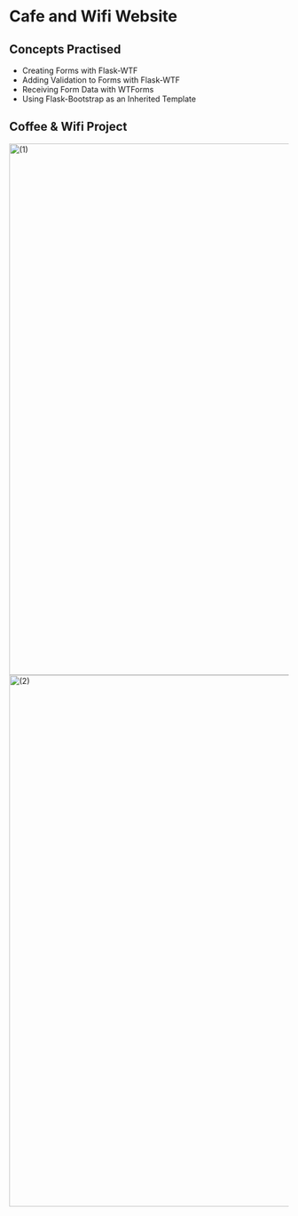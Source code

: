 # Cafe and Wifi Website
## Concepts Practised
- Creating Forms with Flask-WTF
- Adding Validation to Forms with Flask-WTF
- Receiving Form Data with WTForms
- Using Flask-Bootstrap as an Inherited Template
## Coffee & Wifi Project
<img width="956" alt="(1)" src="https://user-images.githubusercontent.com/98851253/170368757-8028b4a6-a5ff-476f-9868-3c11007368c6.png">
<img width="956" alt="(2)" src="https://user-images.githubusercontent.com/98851253/170368762-22d53aab-3d8c-4805-8027-a05ad8554831.png">
